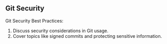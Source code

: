 ## Git Security
Git Security Best Practices:
1) Discuss security considerations in Git usage.
2) Cover topics like signed commits and protecting sensitive information.

